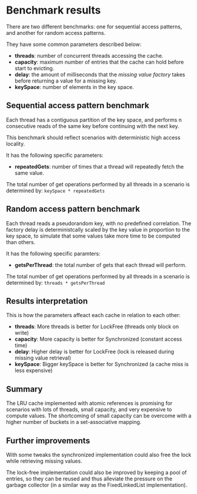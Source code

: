 # Benchmark results

There are two different benchmarks: one for sequential access patterns, and another for random access patterns.

They have some common parameters described below:

- **threads**: number of concurrent threads accessing the cache.
- **capacity**: maximum number of entries that the cache can hold before start to evicting.
- **delay**: the amount of milliseconds that the *missing value factory* takes before returning a value for a missing key.
- **keySpace**: number of elements in the key space.

## Sequential access pattern benchmark

Each thread has a contiguous partition of the key space, and performs n consecutive reads of the same key before
continuing with the next key.

This benchmark should reflect scenarios with deterministic high access locality.

It has the following specific parameters:
- **repeatedGets**: number of times that a thread will repeatedly fetch the same value.

The total number of get operations performed by all threads in a scenario is determined by:
`keySpace * repeatedGets`

## Random access pattern benchmark

Each thread reads a pseudorandom key, with no predefined correlation. The factory delay is deterministcally
scaled by the key value in proportion to the key space, to simulate that some values take more time to
be computed than others.

It has the following specific paramters:

- **getsPerThread**: the total number of gets that each thread will perform.

The total number of get operations performed by all threads in a scenario is determined by:
`threads * getsPerThread`

## Results interpretation

This is how the parameters affeact each cache in relation to each other:

- **threads**: More threads is better for LockFree (threads only block on write)
- **capacity**: More capacity is better for Synchronized (constant access time)
- **delay**: Higher delay is better for LockFree (lock is released during missing value retrieval)
- **keySpace**: Bigger keySpace is better for Synchronized (a cache miss is less expensive)

## Summary

The LRU cache implemented with atomic references is promising for scenarios with lots
of threads, small capacity, and very expensive to compute values. The shortcoming
of small capacity can be overcome with a higher number of buckets in a set-associative
mapping.

## Further improvements

With some tweaks the synchronized implementation could also free the lock while
retrieving missing values.

The lock-free implementation could also be improved by keeping a pool of entries, so
they can be reused and thus alleviate the pressure on the garbage collector (in a similar
way as the FixedLinkedList implementation).
